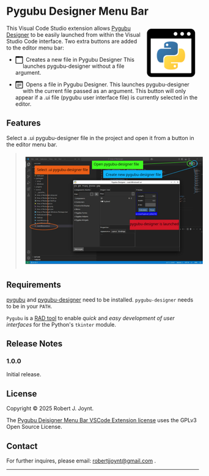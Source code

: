 # Pygubu Designer Menu Bar

<img align="right" src="./images/pygubu-designer-menu-bar-logo.png" alt="Pygubu Designer Menu Bar" style="width:25%; padding: 10px" />This Visual Code Studio extension allows [Pygubu Designer](https://github.com/alejandroautalan/pygubu-designer) to be easily launched from within the Visual Studio Code interface. Two extra buttons are added to the editor menu bar:

- <img src="./images/new-file-light.png" style="float:left; width:4%" />&nbsp;&nbsp;Creates a new file in Pygubu Designer This launches pygubu-designer without a file argument.

  

- <img src="./images/open-file-light.png" style="float:left; width:4%" />&nbsp;&nbsp;Opens a file in Pygubu Designer. This launches pygubu-designer with the current file passed as an argument. This button will only appear if a .ui file (pygubu user interface file) is currently selected in the editor.

## Features

Select a .ui pygubu-designer file in the project and open it from a button in the editor menu bar.

> <img src="./images/screenshot-features.jpg" style="align:left; padding:10px;" />

## Requirements

[pygubu](https://github.com/alejandroautalan/pygubu) and [pygubu-designer](https://github.com/alejandroautalan/pygubu-designer) need to be installed. `pygubu-designer` needs to be in your `PATH`.

`Pygubu` is a [RAD tool](https://en.wikipedia.org/wiki/Rapid_application_development) to enable *quick* and *easy development of user interfaces* for the Python's `tkinter` module.

## Release Notes

### 1.0.0

Initial release.

## License

Copyright &copy; 2025 Robert J. Joynt.

The <a href="https://github.com/Jalopy-Tech/Pygubu-Designer-Menu-Bar-VSCode-Extension/blob/master/LICENSE.md">Pygubu Deisigner Menu Bar VSCode Extension license</a> uses the GPLv3 Open Source License.

## Contact

For further inquires, please email: robertjjoynt@gmail.com .



---

